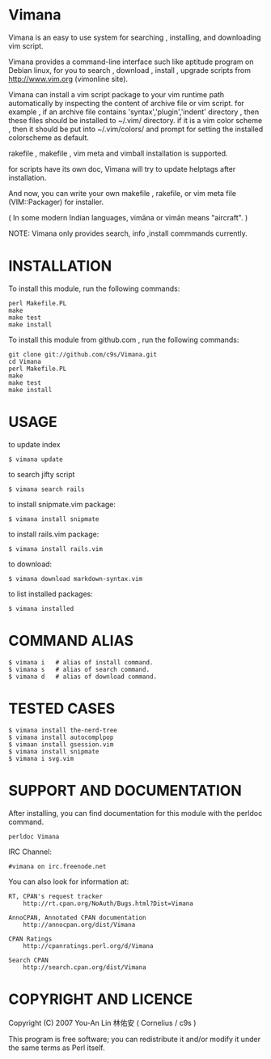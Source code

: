 Vimana
======

Vimana is an easy to use system for searching , installing, and downloading vim
script.

Vimana provides a command-line interface such like aptitude program on
Debian linux, for you to search , download , install , upgrade scripts from
http://www.vim.org (vimonline site).

Vimana can install a vim script package to your vim runtime path automatically
by inspecting the content of archive file or vim script. for example , if an
archive file contains 'syntax','plugin','indent' directory , then these files
should be installed to ~/.vim/ directory.   if it is a vim color scheme ,
then it should be put into ~/.vim/colors/ and prompt for setting the
installed colorscheme as default.

rakefile , makefile , vim meta and vimball installation is supported.

for scripts have its own doc, Vimana will try to update helptags after installation.

And now, you can write your own makefile , rakefile, or vim meta file
(VIM::Packager) for installer.

( In some modern Indian languages, vimāna or vimān means "aircraft". )

NOTE: Vimana only provides search, info ,install commmands currently.

INSTALLATION
===============

To install this module, run the following commands:

	perl Makefile.PL
	make
	make test
	make install

To install this module from github.com , run the following commands:

    git clone git://github.com/c9s/Vimana.git
    cd Vimana
    perl Makefile.PL 
    make
    make test
    make install

USAGE
========

to update index

    $ vimana update 

to search jifty script

    $ vimana search rails

to install snipmate.vim package:

    $ vimana install snipmate

to install rails.vim package:

    $ vimana install rails.vim

to download:

    $ vimana download markdown-syntax.vim

to list installed packages:

    $ vimana installed

COMMAND ALIAS
=============

    $ vimana i   # alias of install command.
    $ vimana s   # alias of search command.
    $ vimana d   # alias of download command.

TESTED CASES
============

    $ vimana install the-nerd-tree
    $ vimana install autocomplpop
    $ vimaan install gsession.vim
    $ vimana install snipmate
    $ vimana i svg.vim

SUPPORT AND DOCUMENTATION
==========================

After installing, you can find documentation for this module with the
perldoc command.

    perldoc Vimana

IRC Channel:

    #vimana on irc.freenode.net

You can also look for information at:

    RT, CPAN's request tracker
        http://rt.cpan.org/NoAuth/Bugs.html?Dist=Vimana

    AnnoCPAN, Annotated CPAN documentation
        http://annocpan.org/dist/Vimana

    CPAN Ratings
        http://cpanratings.perl.org/d/Vimana

    Search CPAN
        http://search.cpan.org/dist/Vimana


COPYRIGHT AND LICENCE
=========================

Copyright (C) 2007 You-An Lin 林佑安 ( Cornelius / c9s )

This program is free software; you can redistribute it and/or modify it
under the same terms as Perl itself.
